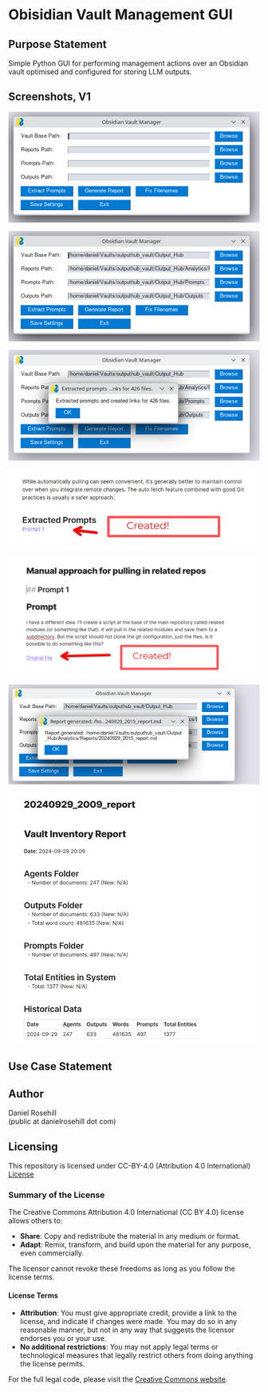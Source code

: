 # Obisidian Vault Management GUI

## Purpose Statement

Simple Python GUI for performing management actions over an Obsidian vault optimised and configured for storing LLM outputs.

## Screenshots, V1

![alt text](Screenshots/V1/1.png)

![alt text](Screenshots/V1/2.png)

![alt text](Screenshots/V1/3.png)

![alt text](Screenshots/V1/4.png)

![alt text](Screenshots/V1/5.png)

![alt text](Screenshots/V1/6.png)

![alt text](Screenshots/V1/7.png)

## Use Case Statement

## Author

Daniel Rosehill  
(public at danielrosehill dot com)

## Licensing

This repository is licensed under CC-BY-4.0 (Attribution 4.0 International) 
[License](https://creativecommons.org/licenses/by/4.0/)

### Summary of the License
The Creative Commons Attribution 4.0 International (CC BY 4.0) license allows others to:
- **Share**: Copy and redistribute the material in any medium or format.
- **Adapt**: Remix, transform, and build upon the material for any purpose, even commercially.

The licensor cannot revoke these freedoms as long as you follow the license terms.

#### License Terms
- **Attribution**: You must give appropriate credit, provide a link to the license, and indicate if changes were made. You may do so in any reasonable manner, but not in any way that suggests the licensor endorses you or your use.
- **No additional restrictions**: You may not apply legal terms or technological measures that legally restrict others from doing anything the license permits.

For the full legal code, please visit the [Creative Commons website](https://creativecommons.org/licenses/by/4.0/legalcode).